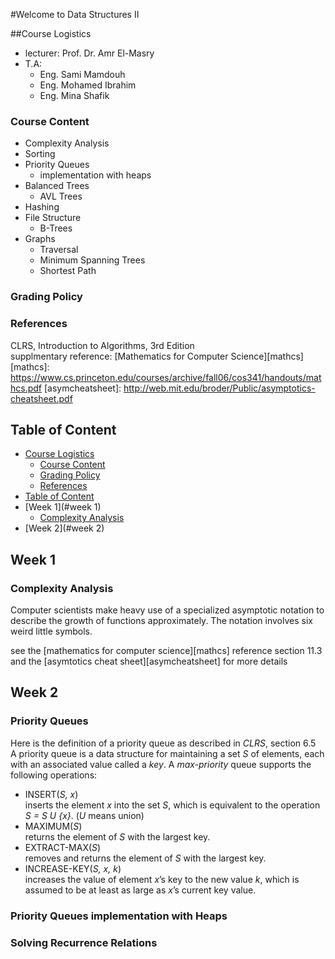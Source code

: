 
#Welcome to Data Structures II

##Course Logistics
 - lecturer: Prof. Dr. Amr El-Masry
 - T.A:
	 - Eng. Sami Mamdouh
	 - Eng. Mohamed Ibrahim
	 - Eng. Mina Shafik

### Course Content
 - Complexity Analysis
 - Sorting
 - Priority Queues
	 - implementation with heaps
 - Balanced Trees
	 - AVL Trees
 - Hashing
 - File Structure
	  - B-Trees
 - Graphs
 	- Traversal
 	- Minimum Spanning Trees
	- Shortest Path
 
### Grading Policy
### References
CLRS, Introduction to Algorithms, 3rd Edition  
supplmentary reference: [Mathematics for Computer Science][mathcs]
[mathcs]: https://www.cs.princeton.edu/courses/archive/fall06/cos341/handouts/mathcs.pdf
[asymcheatsheet]: http://web.mit.edu/broder/Public/asymptotics-cheatsheet.pdf

## Table of Content
- [Course Logistics](#course-logistics)
	- [Course Content](#course-content)
	- [Grading Policy](#grading-policy)
	- [References](#references)
- [Table of Content](#table-of-content)
- [Week 1](#week 1)
	- [Complexity Analysis](#complexity-analysis)
- [Week 2](#week 2)

## Week 1
### Complexity Analysis
Computer scientists make heavy use of a specialized asymptotic notation to describe the growth of functions approximately. The notation involves six weird little symbols.

see the [mathematics for computer science][mathcs] reference section 11.3 and the [asymtotics cheat sheet][asymcheatsheet] for more details

## Week 2
### Priority Queues
Here is the definition of a priority queue as described in _CLRS_, section 6.5  
A priority queue is a data structure for maintaining a set _S_ of elements, each with an associated value called a _key_. A _max-priority_ queue supports the following operations:  
- INSERT(_S, x_)  
inserts the element _x_ into the set _S_, which is equivalent to the operation _S = S U {x}_. (_U_ means union)  
- MAXIMUM(_S_)  
returns the element of _S_ with the largest key.  
- EXTRACT-MAX(_S_)  
removes and returns the element of _S_ with the largest key.  
- INCREASE-KEY(_S, x, k_)  
increases the value of element _x_’s key to the new value _k_, which is assumed to be at least as large as _x_’s current key value.

### Priority Queues implementation with Heaps
### Solving Recurrence Relations
